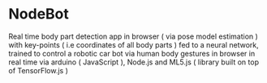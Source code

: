 # NodeBot
Real time body part detection app in browser ( via pose model estimation ) with key-points ( i.e coordinates of all body parts ) fed to a neural network, trained to control a robotic car bot via human body gestures in browser in real time via arduino ( JavaScript ), Node.js and ML5.js ( library built on top of TensorFlow.js )
